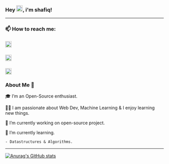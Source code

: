 ### Hey <img src ='https://github.com/TheDudeThatCode/TheDudeThatCode/blob/master/Assets/Hi.gif?raw=true' style='height:20px; width: 20px;'>, i'm shafiq!
---
### 📫 How to reach me: 

### <a href='https://www.linkedin.com/in/shafiq-makandar-b0580320b/?originalSubdomain=in'>
<img src ='https://camo.githubusercontent.com/d659d2bac00c01b42bffbae84bdc121e828b8fecd5b4949ffa2575f5d9e4a371/68747470733a2f2f63646e2e6a7364656c6976722e6e65742f6e706d2f73696d706c652d69636f6e734076332f69636f6e732f6c696e6b6564696e2e737667' style='margin-right:20px;height :20px; width :20px;' />
</a>

### <a href='https://twitter.com/shafeek makanadr'>
<img src ='https://camo.githubusercontent.com/395dda360ae28377b7c3247581a88b20573883519c2be833cb64fbb37dcbcc1a/68747470733a2f2f63646e2e6a7364656c6976722e6e65742f6e706d2f73696d706c652d69636f6e734076332f69636f6e732f747769747465722e737667' style='height :20px; width :20px;' />
</a>

### <a href='https://gmail.com/makshafiq588'>
<img src ='https://camo.githubusercontent.com/c9a89a6426081483aa6cd371bdecae44045961437b349ea97097d476978436f4/68747470733a2f2f63646e2e6a7364656c6976722e6e65742f6e706d2f73696d706c652d69636f6e734076332f69636f6e732f676d61696c2e737667' style='height :20px; width :20px;' />
</a>

### About Me 🚀
🎓 I’m an Open-Source enthusiast.

👨‍💻 I am passionate about Web Dev, Machine Learning & I enjoy learning new things.

🔭 I’m currently working on open-source project.

🌱 I’m currently learning.

    - Datastructures & Algorithms.
    
---
 [![Anurag's GitHub stats](https://github-readme-stats.vercel.app/api?username=Shafiq&show_icons=true&theme=tokyonight)
](https://github.com/anuraghazra/github-readme-stats)
<!--
**shafeek26/shafeek26** is a ✨ _special_ ✨ repository because its `README.md` (this file) appears on your GitHub profile.

Here are some ideas to get you started:



